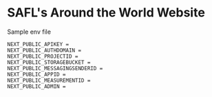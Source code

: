 # SAFL's Around the World Website


Sample env file
```env
NEXT_PUBLIC_APIKEY = 
NEXT_PUBLIC_AUTHDOMAIN = 
NEXT_PUBLIC_PROJECTID = 
NEXT_PUBLIC_STORAGEBUCKET = 
NEXT_PUBLIC_MESSAGINGSENDERID = 
NEXT_PUBLIC_APPID = 
NEXT_PUBLIC_MEASUREMENTID =
NEXT_PUBLIC_ADMIN =
```


